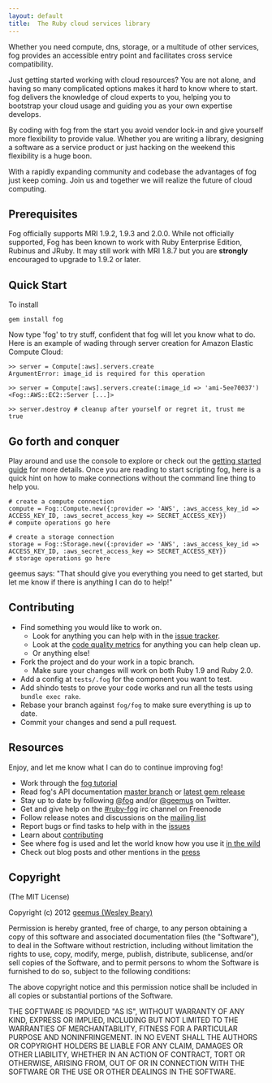 ```yaml
---
layout: default
title:  The Ruby cloud services library
---
```


Whether you need compute, dns, storage, or a multitude of other services, fog provides an accessible entry point and facilitates cross service compatibility.

Just getting started working with cloud resources? You are not alone, and having so many complicated options makes it hard to know where to start. fog delivers the knowledge of cloud experts to you, helping you to bootstrap your cloud usage and guiding you as your own expertise develops.

By coding with fog from the start you avoid vendor lock-in and give yourself more flexibility to provide value. Whether you are writing a library, designing a software as a service product or just hacking on the weekend this flexibility is a huge boon.

With a rapidly expanding community and codebase the advantages of fog just keep coming. Join us and together we will realize the future of cloud computing.

## Prerequisites

Fog officially supports MRI 1.9.2, 1.9.3 and 2.0.0. While not officially supported, Fog has been known to work with Ruby Enterprise Edition, Rubinus and JRuby.  It may still work with MRI 1.8.7 but you are **strongly** encouraged to upgrade to 1.9.2 or later.

## Quick Start

To install

    gem install fog

Now type 'fog' to try stuff, confident that fog will let you know what to do. Here is an example of wading through server creation for Amazon Elastic Compute Cloud:

    >> server = Compute[:aws].servers.create
    ArgumentError: image_id is required for this operation

    >> server = Compute[:aws].servers.create(:image_id => 'ami-5ee70037')
    <Fog::AWS::EC2::Server [...]>

    >> server.destroy # cleanup after yourself or regret it, trust me
    true

## Go forth and conquer

Play around and use the console to explore or check out the [getting started guide](/about/getting_started.html) for more details. Once you are reading to start scripting fog, here is a quick hint on how to make connections without the command line thing to help you.

    # create a compute connection
    compute = Fog::Compute.new({:provider => 'AWS', :aws_access_key_id => ACCESS_KEY_ID, :aws_secret_access_key => SECRET_ACCESS_KEY})
    # compute operations go here

    # create a storage connection
    storage = Fog::Storage.new({:provider => 'AWS', :aws_access_key_id => ACCESS_KEY_ID, :aws_secret_access_key => SECRET_ACCESS_KEY})
    # storage operations go here

geemus says: "That should give you everything you need to get started, but let me know if there is anything I can do to help!"

## Contributing

* Find something you would like to work on.
  * Look for anything you can help with in the [issue tracker](https://github.com/fog/fog/issues).
  * Look at the [code quality metrics](https://codeclimate.com/github/fog/fog) for anything you can help clean up.
  * Or anything else!
* Fork the project and do your work in a topic branch.
  * Make sure your changes will work on both Ruby 1.9 and Ruby 2.0.
* Add a config at `tests/.fog` for the component you want to test.
* Add shindo tests to prove your code works and run all the tests using `bundle exec rake`.
* Rebase your branch against `fog/fog` to make sure everything is up to date.
* Commit your changes and send a pull request.

## Resources

Enjoy, and let me know what I can do to continue improving fog!

* Work through the [fog tutorial](https://github.com/downloads/geemus/learn_fog/learn_fog.tar.gz)
* Read fog's API documentation [master branch](http://rubydoc.info/github/fog/fog) or [latest gem release](http://rubydoc.info/gems/fog)
* Stay up to date by following [@fog](http://twitter.com/fog) and/or [@geemus](http://twitter.com/geemus) on Twitter.
* Get and give help on the [#ruby-fog](irc://irc.freenode.net/ruby-fog) irc channel on Freenode
* Follow release notes and discussions on the [mailing list](http://groups.google.com/group/ruby-fog)
* Report bugs or find tasks to help with in the [issues](http://github.com/fog/fog/issues)
* Learn about [contributing](/about/contributing.html)
* See where fog is used and let the world know how you use it [in the wild](/about/users.html)
* Check out blog posts and other mentions in the [press](/about/press.html)

## Copyright

(The MIT License)

Copyright (c) 2012 [geemus (Wesley Beary)](http://github.com/geemus)

Permission is hereby granted, free of charge, to any person obtaining
a copy of this software and associated documentation files (the
"Software"), to deal in the Software without restriction, including
without limitation the rights to use, copy, modify, merge, publish,
distribute, sublicense, and/or sell copies of the Software, and to
permit persons to whom the Software is furnished to do so, subject to
the following conditions:

The above copyright notice and this permission notice shall be
included in all copies or substantial portions of the Software.

THE SOFTWARE IS PROVIDED "AS IS", WITHOUT WARRANTY OF ANY KIND,
EXPRESS OR IMPLIED, INCLUDING BUT NOT LIMITED TO THE WARRANTIES OF
MERCHANTABILITY, FITNESS FOR A PARTICULAR PURPOSE AND
NONINFRINGEMENT. IN NO EVENT SHALL THE AUTHORS OR COPYRIGHT HOLDERS BE
LIABLE FOR ANY CLAIM, DAMAGES OR OTHER LIABILITY, WHETHER IN AN ACTION
OF CONTRACT, TORT OR OTHERWISE, ARISING FROM, OUT OF OR IN CONNECTION
WITH THE SOFTWARE OR THE USE OR OTHER DEALINGS IN THE SOFTWARE.
